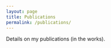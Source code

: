 ```yaml
---
layout: page
title: Publications
permalink: /publications/
---
```


Details on my publications (in the works).

